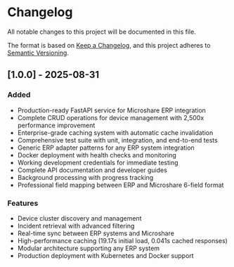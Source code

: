 # Changelog

All notable changes to this project will be documented in this file.

The format is based on [Keep a Changelog](https://keepachangelog.com/en/1.0.0/),
and this project adheres to [Semantic Versioning](https://semver.org/spec/v2.0.0.html).

## [1.0.0] - 2025-08-31

### Added
- Production-ready FastAPI service for Microshare ERP integration
- Complete CRUD operations for device management with 2,500x performance improvement
- Enterprise-grade caching system with automatic cache invalidation
- Comprehensive test suite with unit, integration, and end-to-end tests
- Generic ERP adapter patterns for any ERP system integration
- Docker deployment with health checks and monitoring
- Working development credentials for immediate testing
- Complete API documentation and developer guides
- Background processing with progress tracking
- Professional field mapping between ERP and Microshare 6-field format

### Features
- Device cluster discovery and management
- Incident retrieval with advanced filtering
- Real-time sync between ERP systems and Microshare
- High-performance caching (19.17s initial load, 0.041s cached responses)
- Modular architecture supporting any ERP system
- Production deployment with Kubernetes and Docker support
